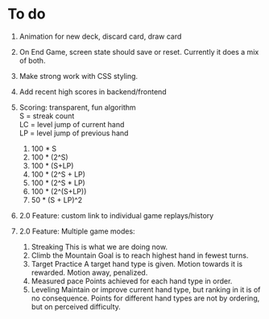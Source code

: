 # To do

1. Animation for new deck, discard card, draw card
3. On End Game, screen state should save or reset. Currently it does a mix of both.
15. Make strong work with CSS styling.
9. Add recent high scores in backend/frontend
8. Scoring: transparent, fun algorithm  
    S = streak count  
    LC = level jump of current hand  
    LP = level jump of previous hand

    1. 100 * S
    2. 100 * (2^S)
    3. 100 * (S+LP)
    4. 100 * (2^S + LP)
    5. 100 * (2^S * LP)
    6. 100 * (2^(S+LP))
    7. 50 * (S + LP)^2

13. 2.0 Feature: custom link to individual game replays/history
14. 2.0 Feature: Multiple game modes:

	1. Streaking
		This is what we are doing now.
	2. Climb the Mountain
		Goal is to reach highest hand in fewest turns.
	3. Target Practice
		A target hand type is given. Motion towards it is rewarded. Motion away, penalized.
	4. Measured pace
		Points achieved for each hand type in order. 
	5. Leveling
		Maintain or improve current hand type, but ranking in it is of no consequence. Points for different hand types are not by ordering, but on perceived difficulty. 
		
		
